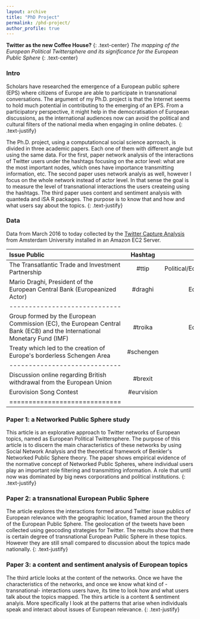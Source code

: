 ```yaml
---
layout: archive
title: "PhD Project"
permalink: /phd-project/
author_profile: true
---
```

**Twitter as the new Coffee House?**
{: .text-center} 
_The mapping of the European Political Twittersphere and its significance for the European Public Sphere_
{: .text-center}

### Intro

Scholars have researched the emergence of a European public sphere (EPS) where citizens of Europe are able to participate in transnational conversations. The argument of my Ph.D. project is that the Internet seems to hold much potential in contributing to the emerging of an EPS. From a participatory perspective, it might help in the democratisation of European discussions, as the international audiences now can avoid the political and cultural filters of the national media when engaging in online debates.
{: .text-justify}

The Ph.D. project, using a computationcal social science aprroach, is divided in three academic papers. Each one of them with different angle but using the same data. For the first, paper network analysis of the interactions of Twitter users under the hashtags focusing on the actor level: what are the most important nodes, which ones have importance transmitting information, etc. The second paper uses network analyis as well, however I focus on the whole network instead of actor level. In that sense the goal is to measure the level of transnational interactions the users createing using the hashtags. The third paper uses content and sentiment analysis with quanteda and iSA R packages. The purpose is to know that and how and what users say about the topics.
{: .text-justify}


### Data

Data from March 2016 to today collected by the [Twitter Capture Analysis](https://github.com/digitalmethodsinitiative/dmi-tcat/wiki "TCAT") from Amsterdam University installed in an Amazon EC2 Server.

| Issue Public | Hashtag | Nature |
|:--------|:-------:|--------:|
| The Transatlantic Trade and Investment Partnership   | #ttip   | Political/Economic  |
| Mario Draghi, President of the European Central Bank (Europeanized Actor)   | #draghi   | Economic   |
|-----------------------------|
| Group formed by the European Commission (EC), the European Central Bank (ECB) and the International Monetary Fund (IMF)   | #troika   | Economic  |
| Treaty which led to the creation of Europe's borderless Schengen Area   | #schengen   | Political   |
|-----------------------------|
| Discussion online regarding British withdrawal from the European Union   | #brexit   | Political  |
| Eurovision Song Contest  | #eurvision   | Culture   |
|=============================|



### Paper 1: a Networked Public Sphere study

This article is an explorative approach to Twitter networks of European topics, named as European Political Twittersphere. The purpose of this article is to discern the main characteristics of these networks by using Social Network Analysis and the theoretical framework of Benkler's Networked Public Sphere theory.
The paper shows empirical evidence of the normative concept of Networked Public Spheres, where individual users play an important role filtering and transmitting information. A role that until now was dominated by big news corporations and political institutions.
{: .text-justify}

### Paper 2: a transnational European Public Sphere

The article explores the interactions formed around Twitter issue publics of European relevance with the geographic location, framed aroun the theory of the European Public Sphere. The geolocation of the tweets have been collected using geocoding strategies for Twitter.
The results show that there is certain degree of transnational European Public Sphere in these topics. However they are still small compared to discussion about the topics made nationally.
{: .text-justify}

### Paper 3: a content and sentiment analysis of European topics

The third article looks at the content of the networks. Once we have the characteristics of the networks, and once we know what kind of -transnational- interactions users have, its time to look how and what users talk about the topics mapped. The thirs article is a content & sentiment analyis. More specifically I look at the patterns that arise when individuals speak and interact about issues of European relevance.
{: .text-justify}